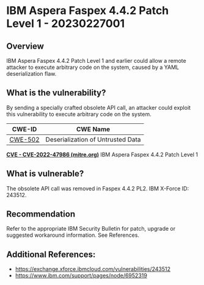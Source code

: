 # IBM Aspera Faspex 4.4.2 Patch Level 1 - 20230227001

## Overview
IBM Aspera Faspex 4.4.2 Patch Level 1 and earlier could allow a remote attacker to execute arbitrary code on the system, caused by a YAML deserialization flaw. 


## What is the vulnerability?
By sending a specially crafted obsolete API call, an attacker could exploit this vulnerability to execute arbitrary code on the system. 

| CWE-ID | CWE Name 
| --- | --- |
| [CWE-502](http://cwe.mitre.org/data/definitions/502.html) | Deserialization of Untrusted Data |   |

[**CVE - CVE-2022-47986 (mitre.org)**](https://cve.mitre.org/cgi-bin/cvename.cgi?name=CVE-2022-47986)  IBM Aspera Faspex 4.4.2 Patch Level 1

## What is vulnerable? 
The obsolete API call was removed in Faspex 4.4.2 PL2. IBM X-Force ID: 243512.

## Recommendation
Refer to the appropriate IBM Security Bulletin for patch, upgrade or suggested workaround information. See References.

## Additional References:
-   https://exchange.xforce.ibmcloud.com/vulnerabilities/243512
-   https://www.ibm.com/support/pages/node/6952319
